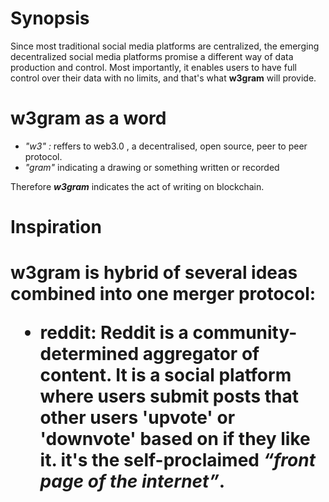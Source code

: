 <h1>Synopsis</h1>
Since most traditional social media platforms are centralized, the emerging decentralized social media platforms promise a different way of data production and control.
Most importantly, it enables users to have full control over their data with no limits, and that's what <b>w3gram</b> will provide.

<h1>w3gram as a word</h1>

- <i>"w3" :</i> reffers to web3.0 , a decentralised, open source, peer to peer protocol.
- <i>"gram" </i> indicating a drawing or something written or recorded

Therefore <i><b>w3gram</i></b> indicates the act of writing on blockchain.

<h1>Inspiration<h1>
  w3gram is hybrid of several ideas combined into one merger protocol:
  
  - reddit:
    Reddit is a community-determined aggregator of content. It is a social platform where users submit posts that other users 'upvote' or 'downvote' based on if they like it.
    it's the self-proclaimed <i>“front page of the internet”</i>.
    
